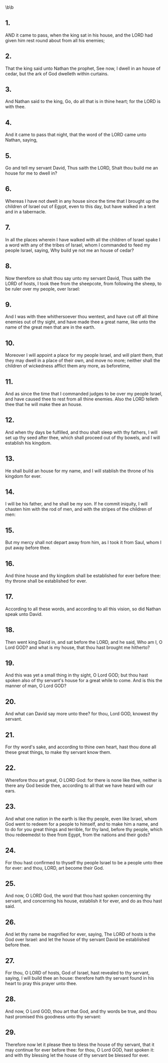 \b\b
## 1.
AND it came to pass, when the king sat in his house, and the LORD had given him rest round about from all his enemies;
## 2.
That the king said unto Nathan the prophet, See now, I dwell in an house of cedar, but the ark of God dwelleth within curtains.
## 3.
And Nathan said to the king, Go, do all that is in thine heart; for the LORD is with thee.
## 4.
And it came to pass that night, that the word of the LORD came unto Nathan, saying,
## 5.
Go and tell my servant David, Thus saith the LORD, Shalt thou build me an house for me to dwell in?
## 6.
Whereas I have not dwelt in any house since the time that I brought up the children of Israel out of Egypt, even to this day, but have walked in a tent and in a tabernacle.
## 7.
In all the places wherein I have walked with all the children of Israel spake I a word with any of the tribes of Israel, whom I commanded to feed my people Israel, saying, Why build ye not me an house of cedar?
## 8.
Now therefore so shalt thou say unto my servant David, Thus saith the LORD of hosts, I took thee from the sheepcote, from following the sheep, to be ruler over my people, over Israel:
## 9.
And I was with thee whithersoever thou wentest, and have cut off all thine enemies out of thy sight, and have made thee a great name, like unto the name of the great men that are in the earth.
## 10.
Moreover I will appoint a place for my people Israel, and will plant them, that they may dwell in a place of their own, and move no more; neither shall the children of wickedness afflict them any more, as beforetime,
## 11.
And as since the time that I commanded judges to be over my people Israel, and have caused thee to rest from all thine enemies.  Also the LORD telleth thee that he will make thee an house.
## 12.
And when thy days be fulfilled, and thou shalt sleep with thy fathers, I will set up thy seed after thee, which shall proceed out of thy bowels, and I will establish his kingdom.
## 13.
He shall build an house for my name, and I will stablish the throne of his kingdom for ever.
## 14.
I will be his father, and he shall be my son.  If he commit iniquity, I will chasten him with the rod of men, and with the stripes of the children of men:
## 15.
But my mercy shall not depart away from him, as I took it from Saul, whom I put away before thee.
## 16.
And thine house and thy kingdom shall be established for ever before thee: thy throne shall be established for ever.
## 17.
According to all these words, and according to all this vision, so did Nathan speak unto David.
## 18.
Then went king David in, and sat before the LORD, and he said, Who am I, O Lord GOD?  and what is my house, that thou hast brought me hitherto?
## 19.
And this was yet a small thing in thy sight, O Lord GOD; but thou hast spoken also of thy servant's house for a great while to come.  And is this the manner of man, O Lord GOD?
## 20.
And what can David say more unto thee?  for thou, Lord GOD, knowest thy servant.
## 21.
For thy word's sake, and according to thine own heart, hast thou done all these great things, to make thy servant know them.
## 22.
Wherefore thou art great, O LORD God: for there is none like thee, neither is there any God beside thee, according to all that we have heard with our ears.
## 23.
And what one nation in the earth is like thy people, even like Israel, whom God went to redeem for a people to himself, and to make him a name, and to do for you great things and terrible, for thy land, before thy people, which thou redeemedst to thee from Egypt, from the nations and their gods?
## 24.
For thou hast confirmed to thyself thy people Israel to be a people unto thee for ever: and thou, LORD, art become their God.
## 25.
And now, O LORD God, the word that thou hast spoken concerning thy servant, and concerning his house, establish it for ever, and do as thou hast said.
## 26.
And let thy name be magnified for ever, saying, The LORD of hosts is the God over Israel: and let the house of thy servant David be established before thee.
## 27.
For thou, O LORD of hosts, God of Israel, hast revealed to thy servant, saying, I will build thee an house: therefore hath thy servant found in his heart to pray this prayer unto thee.
## 28.
And now, O Lord GOD, thou art that God, and thy words be true, and thou hast promised this goodness unto thy servant:
## 29.
Therefore now let it please thee to bless the house of thy servant, that it may continue for ever before thee: for thou, O Lord GOD, hast spoken it: and with thy blessing let the house of thy servant be blessed for ever.
